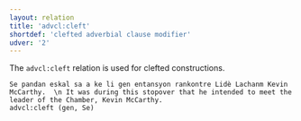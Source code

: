 ```yaml
---
layout: relation
title: 'advcl:cleft'
shortdef: 'clefted adverbial clause modifier'
udver: '2'
---
```


The `advcl:cleft` relation is used for clefted constructions.


~~~ sdparse
Se pandan eskal sa a ke li gen entansyon rankontre Lidè Lachanm Kevin McCarthy.  \n It was during this stopover that he intended to meet the leader of the Chamber, Kevin McCarthy.
advcl:cleft (gen, Se)
~~~


<!-- Interlanguage links updated Po 11. listopadu 2024, 20:10:16 CET -->
